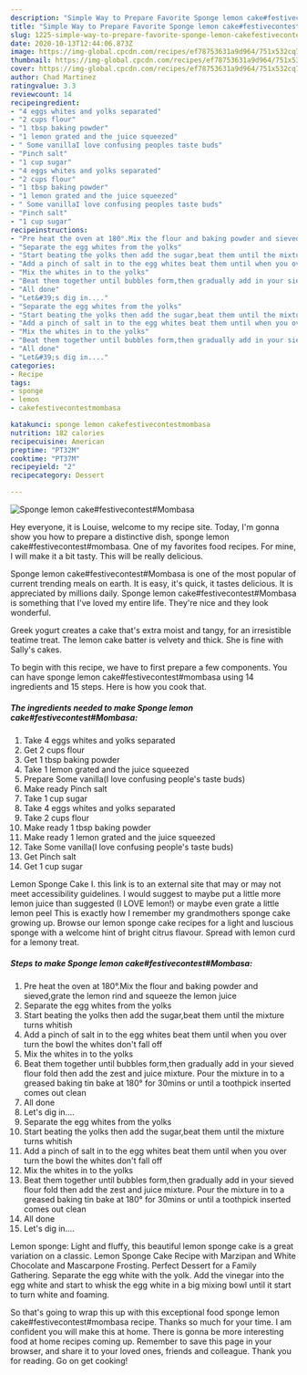 ```yaml
---
description: "Simple Way to Prepare Favorite Sponge lemon cake#festivecontest#Mombasa"
title: "Simple Way to Prepare Favorite Sponge lemon cake#festivecontest#Mombasa"
slug: 1225-simple-way-to-prepare-favorite-sponge-lemon-cakefestivecontestmombasa
date: 2020-10-13T12:44:06.873Z
image: https://img-global.cpcdn.com/recipes/ef78753631a9d964/751x532cq70/sponge-lemon-cakefestivecontestmombasa-recipe-main-photo.jpg
thumbnail: https://img-global.cpcdn.com/recipes/ef78753631a9d964/751x532cq70/sponge-lemon-cakefestivecontestmombasa-recipe-main-photo.jpg
cover: https://img-global.cpcdn.com/recipes/ef78753631a9d964/751x532cq70/sponge-lemon-cakefestivecontestmombasa-recipe-main-photo.jpg
author: Chad Martinez
ratingvalue: 3.3
reviewcount: 14
recipeingredient:
- "4 eggs whites and yolks separated"
- "2 cups flour"
- "1 tbsp baking powder"
- "1 lemon grated and the juice squeezed"
- " Some vanillaI love confusing peoples taste buds"
- "Pinch salt"
- "1 cup sugar"
- "4 eggs whites and yolks separated"
- "2 cups flour"
- "1 tbsp baking powder"
- "1 lemon grated and the juice squeezed"
- " Some vanillaI love confusing peoples taste buds"
- "Pinch salt"
- "1 cup sugar"
recipeinstructions:
- "Pre heat the oven at 180°.Mix the flour and baking powder and sieved,grate the lemon rind and squeeze the lemon juice"
- "Separate the egg whites from the yolks"
- "Start beating the yolks then add the sugar,beat them until the mixture turns whitish"
- "Add a pinch of salt in to the egg whites beat them until when you over turn the bowl the whites don&#39;t fall off"
- "Mix the whites in to the yolks"
- "Beat them together until bubbles form,then gradually add in your sieved flour fold then add the zest and juice mixture. Pour the mixture in to a greased baking tin bake at 180° for 30mins or until a toothpick inserted comes out clean"
- "All done"
- "Let&#39;s dig in...."
- "Separate the egg whites from the yolks"
- "Start beating the yolks then add the sugar,beat them until the mixture turns whitish"
- "Add a pinch of salt in to the egg whites beat them until when you over turn the bowl the whites don&#39;t fall off"
- "Mix the whites in to the yolks"
- "Beat them together until bubbles form,then gradually add in your sieved flour fold then add the zest and juice mixture. Pour the mixture in to a greased baking tin bake at 180° for 30mins or until a toothpick inserted comes out clean"
- "All done"
- "Let&#39;s dig in...."
categories:
- Recipe
tags:
- sponge
- lemon
- cakefestivecontestmombasa

katakunci: sponge lemon cakefestivecontestmombasa 
nutrition: 182 calories
recipecuisine: American
preptime: "PT32M"
cooktime: "PT37M"
recipeyield: "2"
recipecategory: Dessert

---
```



![Sponge lemon cake#festivecontest#Mombasa](https://img-global.cpcdn.com/recipes/ef78753631a9d964/751x532cq70/sponge-lemon-cakefestivecontestmombasa-recipe-main-photo.jpg)

Hey everyone, it is Louise, welcome to my recipe site. Today, I'm gonna show you how to prepare a distinctive dish, sponge lemon cake#festivecontest#mombasa. One of my favorites food recipes. For mine, I will make it a bit tasty. This will be really delicious.

Sponge lemon cake#festivecontest#Mombasa is one of the most popular of current trending meals on earth. It is easy, it's quick, it tastes delicious. It is appreciated by millions daily. Sponge lemon cake#festivecontest#Mombasa is something that I've loved my entire life. They're nice and they look wonderful.

Greek yogurt creates a cake that&#39;s extra moist and tangy, for an irresistible teatime treat. The lemon cake batter is velvety and thick. She is fine with Sally&#39;s cakes.


To begin with this recipe, we have to first prepare a few components. You can have sponge lemon cake#festivecontest#mombasa using 14 ingredients and 15 steps. Here is how you cook that.

<!--inarticleads1-->

##### The ingredients needed to make Sponge lemon cake#festivecontest#Mombasa:

1. Take 4 eggs whites and yolks separated
1. Get 2 cups flour
1. Get 1 tbsp baking powder
1. Take 1 lemon grated and the juice squeezed
1. Prepare  Some vanilla(I love confusing people&#39;s taste buds)
1. Make ready Pinch salt
1. Take 1 cup sugar
1. Take 4 eggs whites and yolks separated
1. Take 2 cups flour
1. Make ready 1 tbsp baking powder
1. Make ready 1 lemon grated and the juice squeezed
1. Take  Some vanilla(I love confusing people&#39;s taste buds)
1. Get Pinch salt
1. Get 1 cup sugar


Lemon Sponge Cake I. this link is to an external site that may or may not meet accessibility guidelines. I would suggest to maybe put a little more lemon juice than suggested (I LOVE lemon!) or maybe even grate a little lemon peel This is exactly how I remember my grandmothers sponge cake growing up. Browse our lemon sponge cake recipes for a light and luscious sponge with a welcome hint of bright citrus flavour. Spread with lemon curd for a lemony treat. 

<!--inarticleads2-->

##### Steps to make Sponge lemon cake#festivecontest#Mombasa:

1. Pre heat the oven at 180°.Mix the flour and baking powder and sieved,grate the lemon rind and squeeze the lemon juice
1. Separate the egg whites from the yolks
1. Start beating the yolks then add the sugar,beat them until the mixture turns whitish
1. Add a pinch of salt in to the egg whites beat them until when you over turn the bowl the whites don&#39;t fall off
1. Mix the whites in to the yolks
1. Beat them together until bubbles form,then gradually add in your sieved flour fold then add the zest and juice mixture. Pour the mixture in to a greased baking tin bake at 180° for 30mins or until a toothpick inserted comes out clean
1. All done
1. Let&#39;s dig in....
1. Separate the egg whites from the yolks
1. Start beating the yolks then add the sugar,beat them until the mixture turns whitish
1. Add a pinch of salt in to the egg whites beat them until when you over turn the bowl the whites don&#39;t fall off
1. Mix the whites in to the yolks
1. Beat them together until bubbles form,then gradually add in your sieved flour fold then add the zest and juice mixture. Pour the mixture in to a greased baking tin bake at 180° for 30mins or until a toothpick inserted comes out clean
1. All done
1. Let&#39;s dig in....


Lemon sponge: Light and fluffy, this beautiful lemon sponge cake is a great variation on a classic. Lemon Sponge Cake Recipe with Marzipan and White Chocolate and Mascarpone Frosting. Perfect Dessert for a Family Gathering. Separate the egg white with the yolk. Add the vinegar into the egg white and start to whisk the egg white in a big mixing bowl until it start to turn white and foaming. 

So that's going to wrap this up with this exceptional food sponge lemon cake#festivecontest#mombasa recipe. Thanks so much for your time. I am confident you will make this at home. There is gonna be more interesting food at home recipes coming up. Remember to save this page in your browser, and share it to your loved ones, friends and colleague. Thank you for reading. Go on get cooking!

